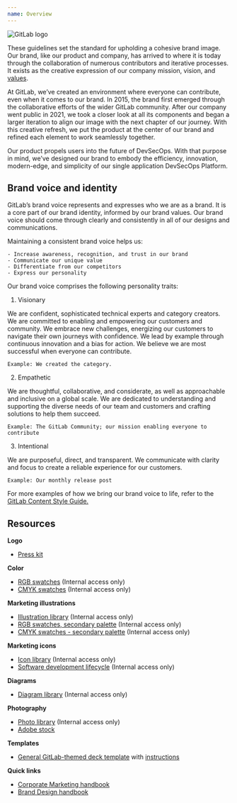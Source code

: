 ```yaml
---
name: Overview
---
```


<img class="gl-display-block gl-mx-auto gl-mb-7 img-25" src="/img/brand/gitlab-logo.svg" alt="GitLab logo" role="img" />

These guidelines set the standard for upholding a cohesive brand image. Our brand, like our product and company, has arrived to where it is today through the collaboration of numerous contributors and iterative processes. It exists as the creative expression of our company mission, vision, and [values](https://about.gitlab.com/handbook/values/).

At GitLab, we’ve created an environment where everyone can contribute, even when it comes to our brand. In 2015, the brand first emerged through the collaborative efforts of the wider GitLab community. After our company went public in 2021, we took a closer look at all its components and began a larger iteration to align our image with the next chapter of our journey. With this creative refresh, we put the product at the center of our brand and refined each element to work seamlessly together.

Our product propels users into the future of DevSecOps. With that purpose in mind, we’ve designed our brand to embody the efficiency, innovation, modern-edge, and simplicity of our single application DevSecOps Platform.

## Brand voice and identity

GitLab’s brand voice represents and expresses who we are as a brand. It is a core part of our brand identity, informed by our brand values. Our brand voice should come through clearly and consistently in all of our designs and communications.

Maintaining a consistent brand voice helps us:

    - Increase awareness, recognition, and trust in our brand
    - Communicate our unique value
    - Differentiate from our competitors
    - Express our personality

Our brand voice comprises the following personality traits:

1. Visionary

We are confident, sophisticated technical experts and category creators. We are committed to enabling and empowering our customers and community. We embrace new challenges, energizing our customers to navigate their own journeys with confidence. We lead by example through continuous innovation and a bias for action. We believe we are most successful when everyone can contribute.

    Example: We created the category.

2. Empathetic

We are thoughtful, collaborative, and considerate, as well as approachable and inclusive on a global scale. We are dedicated to understanding and supporting the diverse needs of our team and customers and crafting solutions to help them succeed.

    Example: The GitLab Community; our mission enabling everyone to contribute

3. Intentional

We are purposeful, direct, and transparent. We communicate with clarity and focus to create a reliable experience for our customers.

    Example: Our monthly release post


For more examples of how we bring our brand voice to life, refer to the [GitLab Content Style Guide.](/handbook/marketing/brand-and-product-marketing/brand/content-style-guide/)


## Resources

**Logo**

- [Press kit](https://about.gitlab.com/press/press-kit/)

**Color**

- [RGB swatches](https://gitlab.com/gitlab-com/marketing/brand-product-marketing/brand-product-marketing/brand-design/-/blob/e6e2bb24e899078935d1aeb0e65c226b6bf36a8b/brand/brand-assets/brand-color-palettes/gitlab-rgb.ase) (Internal access only)
- [CMYK swatches](https://gitlab.com/gitlab-com/marketing/brand-product-marketing/brand-product-marketing/brand-design/-/blob/e6e2bb24e899078935d1aeb0e65c226b6bf36a8b/brand/brand-assets/brand-color-palettes/gitlab-cmyk-pms.ase) (Internal access only)

**Marketing illustrations**

- [Illustration library](https://gitlab.com/gitlab-com/marketing/corporate_marketing/corporate-marketing/-/tree/master/design/_resources/_designer-resources/assets/illustration-library) (Internal access only)
- [RGB swatches, secondary palette](https://gitlab.com/gitlab-com/marketing/corporate_marketing/corporate-marketing/-/blob/master/design/_resources/_designer-resources/color-palettes/gitlab-secondary-color-palette-hex-rgb.ase) (Internal access only)
- [CMYK swatches - secondary palette](https://gitlab.com/gitlab-com/marketing/corporate_marketing/corporate-marketing/-/blob/master/design/_resources/_designer-resources/color-palettes/gitlab-secondary-color-palette-pms-cmyk.ase) (Internal access only)

**Marketing icons**

- [Icon library](https://gitlab.com/gitlab-com/marketing/corporate_marketing/corporate-marketing/-/tree/master/design/_resources/_designer-resources/assets/icon-library/marketing-icons) (Internal access only)
- [Software development lifecycle](https://gitlab.com/gitlab-com/marketing/corporate_marketing/corporate-marketing/-/tree/master/design/_resources/_designer-resources/assets/icon-library/software-development-lifecycle-icons) (Internal access only)

**Diagrams**

- [Diagram library](https://gitlab.com/gitlab-com/marketing/corporate_marketing/corporate-marketing/-/tree/master/design/_resources/_designer-resources/assets/diagrams) (Internal access only)

**Photography**

- [Photo library](https://drive.google.com/drive/folders/1VHErs-KSNX1FIIVgXJR3OmIzwU7M4E1M?usp=sharing) (Internal access only)
- [Adobe stock](https://stock.adobe.com/)

**Templates**

- [General GitLab-themed deck template](https://docs.google.com/presentation/u/0/?ftv=1&folder=0AOhJP4sqUHDtUk9PVA&tgif=d) with [instructions](https://about.gitlab.com/handbook/tools-and-tips/#google-slides)

**Quick links**

- [Corporate Marketing handbook](https://about.gitlab.com/handbook/marketing/corporate-marketing/)
- [Brand Design handbook](https://about.gitlab.com/handbook/marketing/corporate-marketing/brand-activation/brand-design/)
